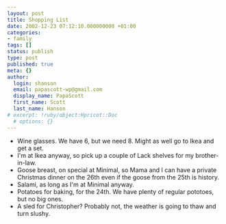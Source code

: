 ```yaml
---
layout: post
title: Shopping List
date: 2002-12-23 07:12:10.000000000 +01:00
categories:
- family
tags: []
status: publish
type: post
published: true
meta: {}
author:
  login: shanson
  email: papascott-wp@gmail.com
  display_name: PapaScott
  first_name: Scott
  last_name: Hanson
# excerpt: !ruby/object:Hpricot::Doc
  # options: {}
---
```

<ul>
<li>Wine glasses. We have 6, but we need 8. Might as well go to Ikea and get a set.</li>
<li>I'm at Ikea anyway, so pick up a couple of Lack shelves for my brother-in-law.</li>
<li>Goose breast, on special at Minimal, so Mama and I can have a private Christmas dinner on the 26th even if the goose from the 25th is history.</li>
<li>Salami, as long as I'm at Minimal anyway.</li>
<li>Potatoes for baking, for the 24th. We have plenty of regular pototoes, but no big ones.</li>
<li>A sled for Christopher? Probably not, the weather is going to thaw and turn slushy.</li>
</ul>
